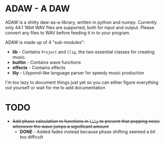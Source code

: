# ADAW - A DAW

ADAW is a shitty daw-as-a-library, written in python and numpy.
Currently only 44.1 16bit WAV files are supported, both for input and output. Please convert any files to WAV before feeding it in to your program.

ADAW is made up of 4 "sub-modules":
- **lib** - Contains `Project` and `Clip`, the two essential classes for creating music.
- **builtin** - Contains wave functions
- **effects** - Contains effects
- **lily** - Lilypond-like language parser for speedy music production

I'm too lazy to document things just yet so you can either figure everything out yourself or wait for me to add documentation

# TODO

- ~~Add phase calculation to functions in `lily` to prevent that popping noise whenever the wave jumps a significant amount~~
	- **DONE** - Added fades instead because phase shifting seemed a bit too difficult
